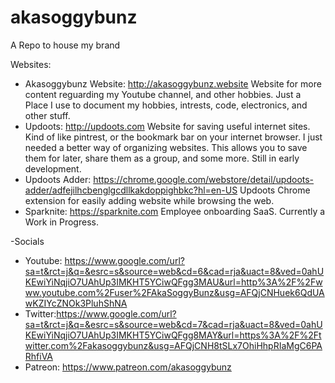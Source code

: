 # akasoggybunz
A Repo to house my brand

 Websites:
- Akasoggybunz Website: http://akasoggybunz.website Website for more content reguarding my Youtube channel, and other hobbies. Just a Place I use to document my hobbies, intrests, code, electronics, and other stuff.
- Updoots: http://updoots.com Website for saving useful internet sites. Kind of like pintrest, or the bookmark bar on your internet browser. I just needed a better way of organizing websites. This allows you to save them for later, share them as a group, and some more. Still in early development. 
- Updoots Adder: https://chrome.google.com/webstore/detail/updoots-adder/adfejilhcbenglgcdllkakdoppighbkc?hl=en-US Updoots Chrome extension for easily adding website while browsing the web.
- Sparknite: https://sparknite.com Employee onboarding SaaS. Currently a Work in Progress. 

-Socials
- Youtube: https://www.google.com/url?sa=t&rct=j&q=&esrc=s&source=web&cd=6&cad=rja&uact=8&ved=0ahUKEwiYiNqjiO7UAhUp3IMKHT5YCiwQFgg3MAU&url=http%3A%2F%2Fwww.youtube.com%2Fuser%2FAkaSoggyBunz&usg=AFQjCNHuek6QdUAwKZIYcZNOk3PluhShNA
- Twitter:https://www.google.com/url?sa=t&rct=j&q=&esrc=s&source=web&cd=7&cad=rja&uact=8&ved=0ahUKEwiYiNqjiO7UAhUp3IMKHT5YCiwQFgg8MAY&url=https%3A%2F%2Ftwitter.com%2Fakasoggybunz&usg=AFQjCNH8tSLx7OhiHhpRIaMgC6PARhfiVA
- Patreon: https://www.patreon.com/akasoggybunz
